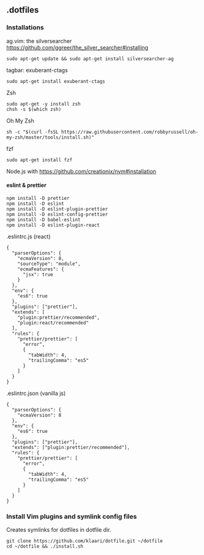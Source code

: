## .dotfiles

### Installations

ag.vim: the silversearcher https://github.com/ggreer/the_silver_searcher#installing

    sudo apt-get update && sudo apt-get install silversearcher-ag

tagbar: exuberant-ctags

    sudo apt-get install exuberant-ctags

Zsh

    sudo apt-get -y install zsh
    chsh -s $(which zsh)

Oh My Zsh

    sh -c "$(curl -fsSL https://raw.githubusercontent.com/robbyrussell/oh-my-zsh/master/tools/install.sh)"

fzf

    sudo apt-get install fzf

Node.js with https://github.com/creationix/nvm#installation

#### eslint & prettier

    npm install -D prettier
    npm install -D eslint
    npm install -D eslint-plugin-prettier
    npm install -D eslint-config-prettier
    npm install -D babel-eslint
    npm install -D eslint-plugin-react

.eslintrc.js (react)
```
{
  "parserOptions": {
    "ecmaVersion": 8,
    "sourceType": "module",
    "ecmaFeatures": {
      "jsx": true
    }
  },
  "env": {
    "es6": true
  },
  "plugins": ["prettier"],
  "extends": [
    "plugin:prettier/recommended",
    "plugin:react/recommended"
  ],
  "rules": {
    "prettier/prettier": [
      "error",
      {
        "tabWidth": 4,
        "trailingComma": "es5"
      }
    ]
  }
}
```

.eslintrc.json (vanilla js)
```
{
  "parserOptions": {
    "ecmaVersion": 8
  },
  "env": {
    "es6": true
  },
  "plugins": ["prettier"],
  "extends": ["plugin:prettier/recommended"],
  "rules": {
    "prettier/prettier": [
      "error",
      {
        "tabWidth": 4,
        "trailingComma": "es5"
      }
    ]
  }
}
```


### Install Vim plugins and symlink config files

Creates symlinks for dotfiles in dotfile dir.

    git clone https://github.com/klaari/dotfile.git ~/dotfile
    cd ~/dotfile && ./install.sh
